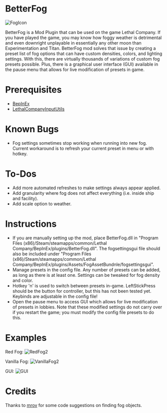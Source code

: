 BetterFog
==============

![FogIcon](https://github.com/user-attachments/assets/0cb0bf4c-0675-4d7e-92c6-fb2b5742067c)

BetterFog is a Mod Plugin that can be used on the game Lethal Company. If you have played the game, you may know how foggy weather is detrimental and even downright unplayable in essentially any other moon than Experimentation and Titan. BetterFog mod solves that issue by creating a preset list of fog options that can have custom densities, colors, and lighting settings. With this, there are virtually thousands of variations of custom fog presets possible. Plus, there is a graphical user interface (GUI) available in the pause menu that allows for live modification of presets in game.

Prerequisites
==============
- [BepInEx](https://thunderstore.io/c/lethal-company/p/BepInEx/BepInExPack/)
- [LethalCompanyInputUtils](https://thunderstore.io/c/lethal-company/p/Rune580/LethalCompany_InputUtils/)

Known Bugs
==============
- Fog settings sometimes stop working when running into new fog. Current workaround is to refresh your current preset in menu or with hotkey.

To-Dos
==============
- Add more automated refreshes to make settings always appear applied.
- Add granularity where fog does not affect everything (i.e. inside ship and facility).
- Add scale option to weather.

Instructions
==============
- If you are manually setting up the mod, place BetterFog.dll in "Program Files (x86)/Steam/steamapps/common/Lethal Company/BepInEx/plugins/BetterFog.dll". The fogsettingsgui file should also be included under "Program Files (x86)/Steam/steamapps/common/Lethal Company/BepInEx/plugins/Assets/FogAssetBundnle/fogsettingsgui".
- Manage presets in the config file. Any number of presets can be added, as long as there is at least one. Settings can be tweaked for fog density and color.
- Hotkey 'n' is used to switch between presets in-game. LeftStickPress should be the button for controller, but this has not been tested yet. Keybinds are adjustable in the config file!
- Open the pause menu to access GUI which allows for live modification of presets in lobbies. Note that these modified settings do not carry over if you restart the game; you must modify the config file presets to do this.

Examples
==============
Red Fog:
![RedFog2](https://github.com/user-attachments/assets/f33c9469-c990-4ece-bb7e-6afec565f6f0)

Vanilla Fog:
![VanillaFog2](https://github.com/user-attachments/assets/a0977f89-9f8e-4024-ba97-562edd65cb6f)

GUI:
![GUI](https://github.com/user-attachments/assets/d301e7af-fabd-4597-b489-52b8a32c238a)

Credits
==============
Thanks to [mrov](https://github.com/AndreyMrovol) for some code suggestions on finding fog objects.
